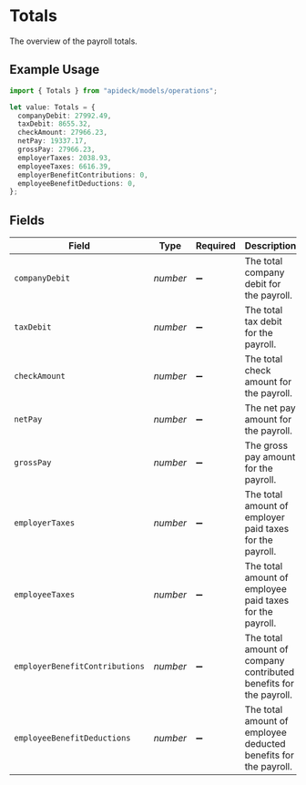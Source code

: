 # Totals

The overview of the payroll totals.

## Example Usage

```typescript
import { Totals } from "apideck/models/operations";

let value: Totals = {
  companyDebit: 27992.49,
  taxDebit: 8655.32,
  checkAmount: 27966.23,
  netPay: 19337.17,
  grossPay: 27966.23,
  employerTaxes: 2038.93,
  employeeTaxes: 6616.39,
  employerBenefitContributions: 0,
  employeeBenefitDeductions: 0,
};
```

## Fields

| Field                                                             | Type                                                              | Required                                                          | Description                                                       | Example                                                           |
| ----------------------------------------------------------------- | ----------------------------------------------------------------- | ----------------------------------------------------------------- | ----------------------------------------------------------------- | ----------------------------------------------------------------- |
| `companyDebit`                                                    | *number*                                                          | :heavy_minus_sign:                                                | The total company debit for the payroll.                          | 27992.49                                                          |
| `taxDebit`                                                        | *number*                                                          | :heavy_minus_sign:                                                | The total tax debit for the payroll.                              | 8655.32                                                           |
| `checkAmount`                                                     | *number*                                                          | :heavy_minus_sign:                                                | The total check amount for the payroll.                           | 27966.23                                                          |
| `netPay`                                                          | *number*                                                          | :heavy_minus_sign:                                                | The net pay amount for the payroll.                               | 19337.17                                                          |
| `grossPay`                                                        | *number*                                                          | :heavy_minus_sign:                                                | The gross pay amount for the payroll.                             | 27966.23                                                          |
| `employerTaxes`                                                   | *number*                                                          | :heavy_minus_sign:                                                | The total amount of employer paid taxes for the payroll.          | 2038.93                                                           |
| `employeeTaxes`                                                   | *number*                                                          | :heavy_minus_sign:                                                | The total amount of employee paid taxes for the payroll.          | 6616.39                                                           |
| `employerBenefitContributions`                                    | *number*                                                          | :heavy_minus_sign:                                                | The total amount of company contributed benefits for the payroll. | 0                                                                 |
| `employeeBenefitDeductions`                                       | *number*                                                          | :heavy_minus_sign:                                                | The total amount of employee deducted benefits for the payroll.   | 0                                                                 |